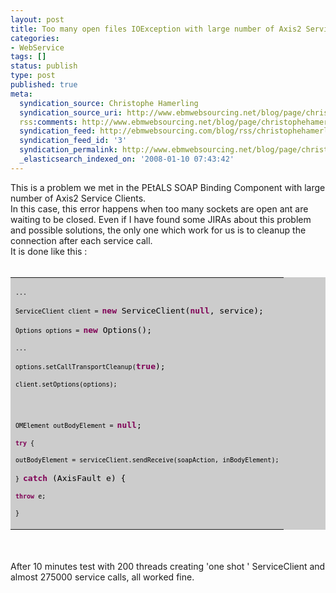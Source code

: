 ```yaml
---
layout: post
title: Too many open files IOException with large number of Axis2 Servic
categories:
- WebService
tags: []
status: publish
type: post
published: true
meta:
  syndication_source: Christophe Hamerling
  syndication_source_uri: http://www.ebmwebsourcing.net/blog/page/christophehamerling
  rss:comments: http://www.ebmwebsourcing.net/blog/page/christophehamerling?anchor=too_many_open_files_ioexception
  syndication_feed: http://ebmwebsourcing.com/blog/rss/christophehamerling
  syndication_feed_id: '3'
  syndication_permalink: http://www.ebmwebsourcing.net/blog/page/christophehamerling?entry=too_many_open_files_ioexception
  _elasticsearch_indexed_on: '2008-01-10 07:43:42'
---
```

This is a problem we met in the PEtALS SOAP Binding Component with large number of Axis2 Service Clients.<br />In this case, this error happens when too many sockets are open ant are waiting to be closed. Even if I have found some JIRAs about this problem and possible solutions, the only one which work for us is to cleanup the connection after each service call.<br />It is done like this :<br /><br /><div><table id="zxl6" bgcolor="#cccccc" border="0" cellpadding="3" cellspacing="0" width="90%"><tbody><tr><td width="100%">   	 	 	 	 	 	 	  <p align="left">    <font color="#000000"><font face="Monospace"><font size="2">...</font></font></font></p> <p align="left"><font color="#000000">    <font face="Monospace"><font size="2">ServiceClient client = </font><font color="#7f0055"><b>new</b></font><font color="#000000"> ServiceClient(</font><font color="#7f0055"><b>null</b></font><font color="#000000">, service);</font></font></font></p> <p align="left"><font color="#000000">    <font face="Monospace"><font size="2">Options options = </font><font color="#7f0055"><b>new</b></font><font color="#000000"> Options();</font></font></font></p> <p align="left"><font color="#000000">    <font face="Monospace"><font size="2">...</font></font></font></p> <p align="left"><font color="#000000">    <font face="Monospace"><font size="2">options.setCallTransportCleanup(</font><font color="#7f0055"><b>true</b></font><font color="#000000">);</font></font></font></p> <p align="left"><font color="#000000">    <font face="Monospace"><font size="2">client.setOptions(options);</font></font></font></p> <p align="left"><br /> </p> <p align="left"><font color="#000000">    <font face="Monospace"><font size="2">OMElement outBodyElement = </font><font color="#7f0055"><b>null</b></font><font color="#000000">;</font></font></font></p> <p align="left">    <font face="Monospace"><font size="2"><font color="#7f0055"><b>try</b></font><font color="#000000"> {</font></font></font></p> <p align="left"><font color="#000000">      <font face="Monospace"><font size="2">outBodyElement = serviceClient.sendReceive(soapAction, inBodyElement);</font></font></font></p> <p align="left"><font color="#000000">    <font face="Monospace"><font size="2">} </font><font color="#7f0055"><b>catch</b></font><font color="#000000"> (AxisFault e) {</font></font></font></p> <p align="left">      <font face="Monospace"><font size="2"><font color="#7f0055"><b>throw</b></font><font color="#000000"> e;</font></font></font></p> <p align="left"><font color="#000000">    <font face="Monospace"><font size="2">}</font></font></font></p> </td></tr></tbody></table></div><br /> 	 	 	 	 	 	<br />After 10 minutes test with 200 threads creating 'one shot ' ServiceClient and almost 275000 service calls, all worked fine.<br />
